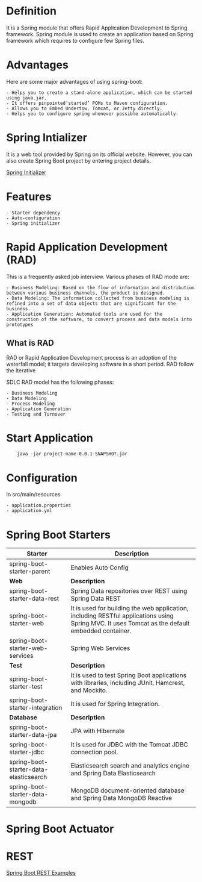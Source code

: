 # Definition
It is a Spring module that offers Rapid Application Development to
Spring framework. Spring module is used to create an application based
on Spring framework which requires to configure few Spring files.

# Advantages
Here are some major advantages of using spring-boot:

    - Helps you to create a stand-alone application, which can be started using java.jar.
    - It offers pinpointed‘started’ POMs to Maven configuration.
    - Allows you to Embed Undertow, Tomcat, or Jetty directly.
    - Helps you to configure spring whenever possible automatically.

# Spring Intializer
It is a web tool provided by Spring on its official website. However,
you can also create Spring Boot project by entering project details.

[Spring Initializer](https://start.spring.io/)

# Features

    - Starter dependency
    - Auto-configuration
    - Spring initializer

# Rapid Application Development (RAD)

This is a frequently asked job interview. Various phases of RAD mode are:

    - Business Modeling: Based on the flow of information and distribution between various business channels, the product is designed.
    - Data Modeling: The information collected from business modeling is refined into a set of data objects that are significant for the business.
    - Application Generation: Automated tools are used for the construction of the software, to convert process and data models into prototypes

## What is RAD
RAD or Rapid Application Development process is an adoption of the waterfall model; it targets developing software in a short period. RAD follow the iterative

SDLC RAD model has the following phases:

    - Business Modeling
    - Data Modeling
    - Process Modeling
    - Application Generation
    - Testing and Turnover

# Start Application
```
    java -jar project-name-0.0.1-SNAPSHOT.jar
```

# Configuration

In src/main/resources

    - application.properties
    - application.yml

# Spring Boot Starters
    
| Starter | Description |
| ------ | ----- |
| spring-boot-starter-parent | Enables Auto Config |
| **Web** | **Description** |
| spring-boot-starter-data-rest | Spring Data repositories over REST using Spring Data REST |
| spring-boot-starter-web |	It is used for building the web application, including RESTful applications using Spring MVC. It uses Tomcat as the default embedded container. |
| spring-boot-starter-web-services | Spring Web Services |
| **Test**| **Description** |
| spring-boot-starter-test | It is used to test Spring Boot applications with libraries, including JUnit, Hamcrest, and Mockito. |
| spring-boot-starter-integration | It is used for Spring Integration. |
| **Database** | **Description** |
| spring-boot-starter-data-jpa|JPA with Hibernate|
| spring-boot-starter-jdbc | It is used for JDBC with the Tomcat JDBC connection pool. |
| spring-boot-starter-data-elasticsearch|Elasticsearch search and analytics engine and Spring Data Elasticsearch |
| spring-boot-starter-data-mongodb| MongoDB document-oriented database and Spring Data MongoDB Reactive|

# Spring Boot Actuator

# REST
[Spring Boot REST Examples](spring_boot_rest.md)
